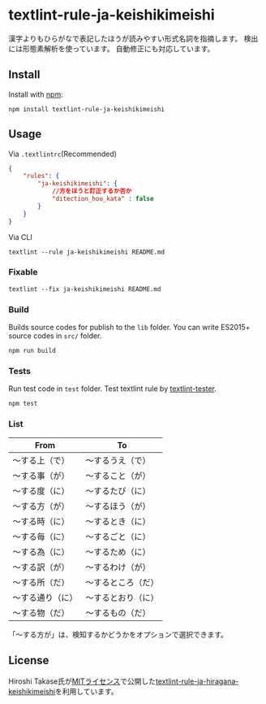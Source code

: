 # textlint-rule-ja-keishikimeishi

漢字よりもひらがなで表記したほうが読みやすい形式名詞を指摘します。
検出には形態素解析を使っています。
自動修正にも対応しています。

## Install

Install with [npm](https://www.npmjs.com/):

    npm install textlint-rule-ja-keishikimeishi

## Usage

Via `.textlintrc`(Recommended)

```json
{
    "rules": {
        "ja-keishikimeishi": {
            //方をほうと訂正するか否か
            "ditection_hou_kata" : false
        }
    }
}
```

Via CLI

```
textlint --rule ja-keishikimeishi README.md
```

### Fixable

```
textlint --fix ja-keishikimeishi README.md
```

### Build

Builds source codes for publish to the `lib` folder.
You can write ES2015+ source codes in `src/` folder.

    npm run build

### Tests

Run test code in `test` folder.
Test textlint rule by [textlint-tester](https://github.com/textlint/textlint-tester "textlint-tester").

    npm test

### List

| From | To |
| --- | --- |
| 〜する上（で）| 〜するうえ（で） |
| 〜する事（が） | 〜すること（が） |
| 〜する度（に） | 〜するたび（に） |
| 〜する方（が） | 〜するほう（が） |
| 〜する時（に） | 〜するとき（に） |
| 〜する毎（に） | 〜するごと（に） |
| 〜する為（に） | 〜するため（に） |
| 〜する訳（が） | 〜するわけ（が） |
| 〜する所（だ） | 〜するところ（だ） |
| 〜する通り（に） | 〜するとおり（に） |
| 〜する物（だ） | 〜するもの（だ） |

「〜する方が」は、検知するかどうかをオプションで選択できます。

## License

Hiroshi Takase氏が[MITライセンス](https://opensource.org/licenses/mit-license.php)で公開した[textlint-rule-ja-hiragana-keishikimeishi](https://github.com/lostandfound/textlint-rule-ja-hiragana-keishikimeishi)を利用しています。
